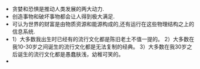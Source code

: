 * 贪婪和恐惧是推动人类发展的两大动力.
* 创造事物和破坏事物都会让人得到极大满足.
* 可认为世界的财富是由物质资源和能源构成的,还有运行在这些物理结构之上的信息系统.
* 1）大多数我出生时已经有的流行文化都是陈旧老土不值一提的。
2）大多数在我10-30岁之间诞生的流行文化都是无法复制的经典。
3）大多数在我30岁之后诞生的流行文化都是愚蠢肤浅，幼稚可笑的。
* 
